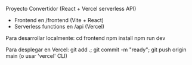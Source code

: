 Proyecto Convertidor (React + Vercel serverless API)

- Frontend en /frontend (Vite + React)
- Serverless functions en /api (Vercel)

Para desarrollar localmente:
  cd frontend
  npm install
  npm run dev

Para desplegar en Vercel:
  git add .; git commit -m "ready"; git push origin main
  (o usar 'vercel' CLI)
